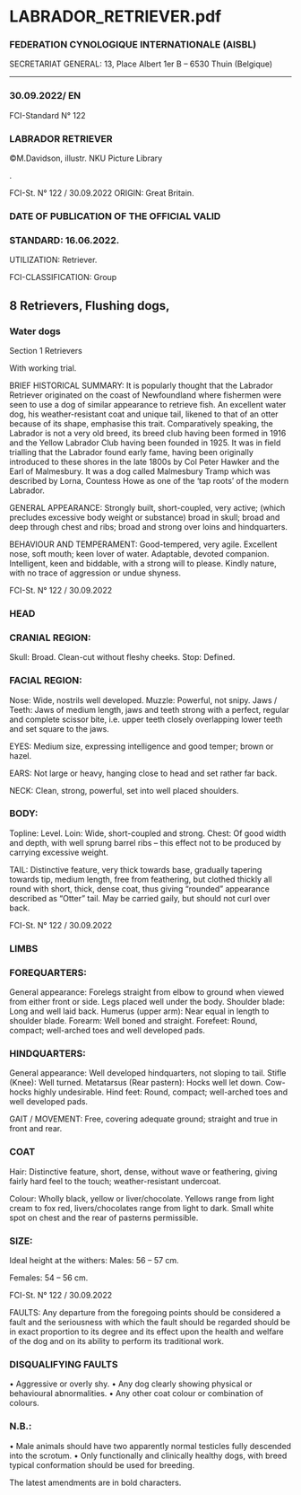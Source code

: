 # LABRADOR_RETRIEVER.pdf


### FEDERATION CYNOLOGIQUE INTERNATIONALE (AISBL)


SECRETARIAT GENERAL: 13, Place Albert 1er  B – 6530 Thuin (Belgique)
______________________________________________________________________________


### 30.09.2022/ EN



FCI-Standard N° 122


### LABRADOR RETRIEVER



©M.Davidson, illustr. NKU Picture Library



.


FCI-St. N° 122 / 30.09.2022
ORIGIN: Great Britain.

### DATE OF PUBLICATION OF THE OFFICIAL VALID



### STANDARD: 16.06.2022.



UTILIZATION: Retriever.

FCI-CLASSIFICATION: Group


## 8 Retrievers, Flushing dogs,



### Water dogs



Section  1 Retrievers

With working trial.

BRIEF HISTORICAL SUMMARY: It is popularly thought that
the Labrador Retriever originated on the coast of Newfoundland
where fishermen were seen to use a dog of similar appearance to
retrieve fish. An excellent water dog, his weather-resistant coat and
unique tail, likened to that of an otter because of its shape,
emphasise this trait.
Comparatively speaking, the Labrador is not a very old breed, its
breed club having been formed in 1916 and the Yellow Labrador
Club having been founded in 1925. It was in field trialling that the
Labrador found early fame, having been originally introduced to
these shores in the late 1800s by Col Peter Hawker and the Earl of
Malmesbury. It was a dog called Malmesbury Tramp which was
described by Lorna, Countess Howe as one of the ‘tap roots’ of the
modern Labrador.

GENERAL APPEARANCE: Strongly built, short-coupled, very
active; (which precludes excessive body weight or substance) broad
in skull; broad and deep through chest and ribs; broad and strong
over loins and hindquarters.

BEHAVIOUR AND TEMPERAMENT: Good-tempered, very
agile. Excellent nose, soft mouth; keen lover of water. Adaptable,
devoted companion.
Intelligent, keen and biddable, with a strong will to please. Kindly
nature, with no trace of aggression or undue shyness.



FCI-St. N° 122 / 30.09.2022


### HEAD



### CRANIAL REGION:


Skull: Broad. Clean-cut without fleshy cheeks.
Stop: Defined.

### FACIAL REGION:


Nose: Wide, nostrils well developed.
Muzzle: Powerful, not snipy.
Jaws / Teeth: Jaws of medium length, jaws and teeth strong with a
perfect, regular and complete scissor bite, i.e. upper teeth closely
overlapping lower teeth and set square to the jaws.

EYES: Medium size, expressing intelligence and good temper;
brown or hazel.

EARS: Not large or heavy, hanging close to head and set rather far
back.

NECK: Clean, strong, powerful, set into well placed shoulders.

### BODY:


Topline: Level.
Loin: Wide, short-coupled and strong.
Chest: Of good width and depth, with well sprung barrel ribs – this
effect not to be produced by carrying excessive weight.

TAIL: Distinctive feature, very thick towards base, gradually
tapering towards tip, medium length, free from feathering, but
clothed thickly all round with short, thick, dense coat, thus giving
“rounded” appearance described as “Otter” tail. May be carried
gaily, but should not curl over back.




FCI-St. N° 122 / 30.09.2022


### LIMBS



### FOREQUARTERS:


General appearance: Forelegs straight from elbow to ground when
viewed from either front or side. Legs placed well under the body.
Shoulder blade: Long and well laid back.
Humerus (upper arm): Near equal in length to shoulder blade.
Forearm: Well boned and straight.
Forefeet: Round, compact; well-arched toes and well developed
pads.

### HINDQUARTERS:


General appearance: Well developed hindquarters, not sloping to
tail.
Stifle (Knee): Well turned.
Metatarsus (Rear pastern): Hocks well let down. Cow-hocks highly
undesirable.
Hind feet: Round, compact; well-arched toes and well developed
pads.

GAIT / MOVEMENT: Free, covering adequate ground; straight
and true in front and rear.

### COAT


Hair: Distinctive feature, short, dense, without wave or feathering,
giving fairly hard feel to the touch; weather-resistant undercoat.

Colour: Wholly black, yellow or liver/chocolate. Yellows range
from light cream to fox red, livers/chocolates range from light to
dark. Small white spot on chest and the rear of pasterns
permissible.

### SIZE:


Ideal height at the withers: Males:
56 – 57 cm.


Females:  54 – 56 cm.




FCI-St. N° 122 / 30.09.2022

FAULTS: Any departure from the foregoing points should be
considered a fault and the seriousness with which the fault should be
regarded should be in exact proportion to its degree and its effect
upon the health and welfare of the dog and on its ability to perform
its traditional work.


### DISQUALIFYING FAULTS


•
Aggressive or overly shy.
•
Any
dog
clearly
showing
physical
or
behavioural
abnormalities.
•
Any other coat colour or combination of colours.


### N.B.:


•
Male animals should have two apparently normal testicles
fully descended into the scrotum.
•
Only functionally and clinically healthy dogs, with breed
typical conformation should be used for breeding.


The latest amendments are in bold characters.






